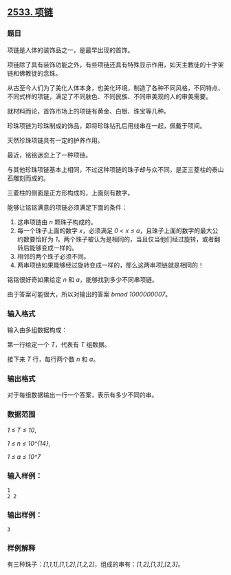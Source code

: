 ## [2533. 项链](https://www.acwing.com/problem/content/2535/)

### 题目

项链是人体的装饰品之一，是最早出现的首饰。

项链除了具有装饰功能之外，有些项链还具有特殊显示作用，如天主教徒的十字架链和佛教徒的念珠。

从古至今人们为了美化人体本身，也美化环境，制造了各种不同风格，不同特点、不同式样的项链，满足了不同肤色、不同民族、不同审美观的人的审美需要。

就材料而论，首饰市场上的项链有黄金、白银、珠宝等几种。

珍珠项链为珍珠制成的饰品，即将珍珠钻孔后用线串在一起，佩戴于项间。

天然珍珠项链具有一定的护养作用。

最近，铭铭迷恋上了一种项链。

与其他珍珠项链基本上相同，不过这种项链的珠子却与众不同，是正三菱柱的泰山石雕刻而成的。

三菱柱的侧面是正方形构成的，上面刻有数字。

能够让铭铭满意的项链必须满足下面的条件：

1. 这串项链由 *n* 颗珠子构成的。
2. 每一个珠子上面的数字 *x*，必须满足 *0 < x ≤ a*，且珠子上面的数字的最大公约数要恰好为 *1*。两个珠子被认为是相同的，当且仅当他们经过旋转，或者翻转后能够变成一样的。
3. 相邻的两个珠子必须不同。
4. 两串项链如果能够经过旋转变成一样的，那么这两串项链就是相同的！

铭铭很好奇如果给定 *n* 和 *a*，能够找到多少不同串项链。

由于答案可能很大，所以对输出的答案 *bmod 1000000007*。

### 输入格式

输入由多组数据构成：

第一行给定一个 *T*，代表有 *T* 组数据。

接下来 *T* 行，每行两个数 *n* 和 *a*。

### 输出格式

对于每组数据输出一行一个答案，表示有多少不同的串。

### 数据范围

*1 ≤ T ≤ 10*,

*1 ≤ n ≤ 10^{14}*,

*1 ≤ a ≤ 10^7*

### 输入样例：

```
1
2 2
```

### 输出样例：

```
3
```

### 样例解释

有三种珠子：*[1,1,1],[1,1,2],[1,2,2]*，组成的串有：*[1,2],[1,3],[2,3]*。
